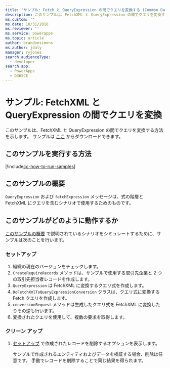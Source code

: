 ```yaml
---
title: 'サンプル: Fetch と QueryExpression の間でクエリを変換する (Common Data Service) | Microsoft Docs'
description: このサンプルは、FetchXML と QueryExpression の間でクエリを変換する方法を示します
ms.custom: ''
ms.date: 10/31/2018
ms.reviewer: ''
ms.service: powerapps
ms.topic: article
author: brandonsimons
ms.author: jdaly
manager: ryjones
search.audienceType:
  - developer
search.app:
  - PowerApps
  - D365CE
---
```

# <a name="sample-convert-queries-between-fetchxml-and-queryexpression"></a>サンプル: FetchXML と QueryExpression の間でクエリを変換

このサンプルは、FetchXML と QueryExpression の間でクエリを変換する方法を示します。 サンプルは [ここ](https://github.com/Microsoft/PowerApps-Samples/tree/master/cds/orgsvc/C%23/Convertqueriesfetchqueryexpressions) からダウンロードできます。

## <a name="how-to-run-this-sample"></a>このサンプルを実行する方法

[!include[cc-how-to-run-samples](../../includes/cc-how-to-run-samples.md)]

## <a name="what-this-sample-does"></a>このサンプルの概要

`QueryExpression` および `fetchExpression` メッセージは、式の階層と FetchXML にクエリを含むシナリオで使用するためのものです。

## <a name="how-this-sample-works"></a>このサンプルがどのように動作するか

[このサンプルの概要](#what-this-sample-does) で説明されているシナリオをシミュレートするために、サンプルは次のことを行います。

### <a name="setup"></a>セットアップ

1. 組織の現在のバージョンをチェックします。 
1. `CreateRequireRecords` メソッドは、サンプルで使用する取引先企業と 2 つの取引先担当者レコードを作成します。
1. `QueryExpression` は FetchXML に変換するクエリ式を作成します。
1. `DoFetchXmlToQueryExpressionConversion` クラスは、クエリ式に変換する Fetch クエリを作成します。
1. `conversionRequest` メソッドは生成したクエリ式を FetchXML に変換したりその逆も行います。
1. 変換されたクエリを使用して、複数の要求を取得します。 

### <a name="clean-up"></a>クリーン アップ

1. [セットアップ](#setup) で作成されたレコードを削除するオプションを表示します。

    サンプルで作成されるエンティティおよびデータを検証する場合、削除は任意です。 手動でレコードを削除することで同じ結果を得られます。
